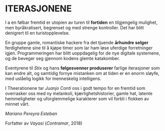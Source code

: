 ITERASJONENE
============

I a en følbar fremtid er utopien av turen til **fortiden** en tilgjengelig mulighet, men byråkratisert, begrenset og med strenge kontroller. Det har blitt denigrert til en turistopplevelse.

En gruppe gamle, romantiske hackere fra det tjuende **århundre selger** ferdighetene sine til å kjøpe timer som lar ham løse uferdige forretninger igjen. Programmeringen har blitt uoppdagelig for de nye digitale systemene, og de beveger seg gjennom kodens glemte katakomber.

Eventyrene til *Stix* og hans **følgesvenner produserer** farlige iterasjoner som kan endre alt, og samtidig fornye mistanken om at tiden er en enorm sløyfe, med uslåelig logikk for menneskelig intelligens.

I Theerationene tar *Juanjo Conti* oss i godt tempo for en fremtid som overrasker oss med ny melankoli, kjærlighetshistorier, gamle hat, latente hemmeligheter og uforglemmelige karakterer som vil forbli i flokken av minnet vårt.


*Mariano Pereyra Esteban*

Forfatter av *Vayasí* (*Contramar*, 2018)
